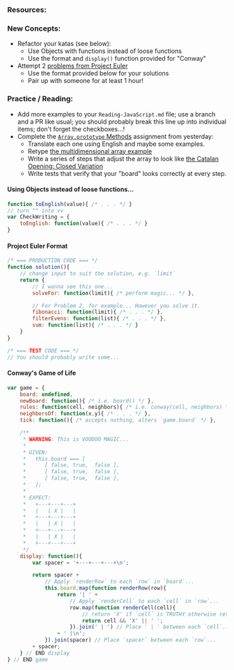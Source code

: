 ### Resources:

### New Concepts:

* Refactor your katas (see below):
    * Use Objects with functions instead of loose functions
    * Use the format and `display()` function provided for "Conway"
* Attempt 2 [problems from Project Euler](http:/projecteuler.net/problems)
    * Use the format provided below for your solutions
    * Pair up with someone for at least 1 hour!

### Practice / Reading:

* Add more examples to your `Reading-JavaScript.md` file; use a branch and a PR like usual; you should probably break this line up into individual items; don't forget the checkboxes...!
* Complete the [`Array.prototype` Methods](http://j.mp/1t36RKf) assignment from yesterday:
    * Translate each one using English and maybe some examples.
    * Retype [the multidimensional array example](http://j.mp/1t37hAo)
    * Write a series of steps that adjust the array to look like [the Catalan Opening: Closed Variation](http://j.mp/1BSJj9W)
    * Write tests that verify that your "board" looks correctly at every step.

#### Using Objects instead of loose functions...

```javascript
function toEnglish(value){ /* . . . */ }
// turn ^^ into vv
var CheckWriting = {
    toEnglish: function(value){ /* . . . */ }
}
```

#### Project Euler Format

```javascript
/* === PRODUCTION CODE === */
function solution(){
    // change input to suit the solution, e.g. `limit`
    return {
        // I wanna see this one...
        solveFor: function(limit){ /* perform magic... */ },

        // For Problem 2, for example... However you solve it.
        fibonacci: function(limit){ /* . . . */ },
        filterEvens: function(list){ /* . . . */ },
        sum: function(list){ /* . . . */ }
    }
}

/* === TEST CODE === */
// You should probably write some...
```

#### Conway's Game of Life

```javascript
var game = {
    board: undefined,
    newBoard: function(){ /* i.e. board() */ },
    rules: function(cell, neighbors){ /* i.e. conway(cell, neighbors) */ },
    neighborsOf: function(x,y){ /* . . . */ },
    tick: function(){ /* accepts nothing, alters `game.board` */ },

    /**
     * WARNING: This is VOODOO MAGIC...
     *
     * GIVEN:
     *   this.board === [
     *      [ false, true,  false ],
     *      [ false, true,  false ],
     *      [ false, true,  false ],
     *   ];
     *
     * EXPECT:
     *   +---+---+---+
     *   |   | X |   |
     *   +---+---+---+
     *   |   | X |   |
     *   +---+---+---+
     *   |   | X |   |
     *   +---+---+---+
     */
    display: function(){
        var spacer = '+---+---+---+\n';

        return spacer +
            // Apply `renderRow` to each `row` in `board`...
            this.board.map(function renderRow(row){
                return '| ' +
                    // Apply `renderCell` to each `cell` in `row`...
                    row.map(function renderCell(cell){
                        // return 'X' if `cell` is TRUTHY otherwise return ' '
                        return cell && 'X' || ' ';
                    }).join(' | ') // Place ' | ' between each `cell`...
                + ' |\n';
            }).join(spacer) // Place `spacer` between each `row`...
        + spacer;
    } // END display
} // END game
```